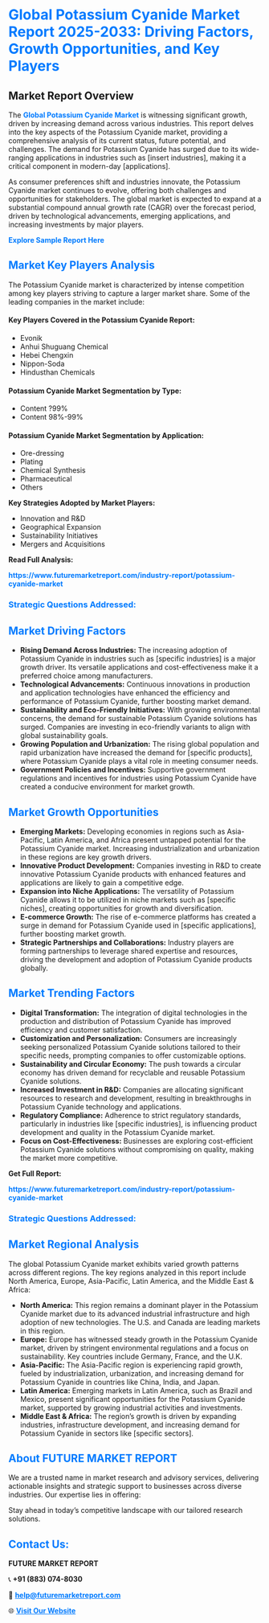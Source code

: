 <h1 style="color: #007BFF;">Global Potassium Cyanide Market Report 2025-2033: Driving Factors, Growth Opportunities, and Key Players</h1>

<section id="overview">
<h2>Market Report Overview</h2>
<p>The <a href="https://www.futuremarketreport.com/industry-report/potassium-cyanide-market" style="color: #007BFF; text-decoration: none;"><strong>Global Potassium Cyanide Market</strong></a> is witnessing significant growth, driven by increasing demand across various industries. This report delves into the key aspects of the Potassium Cyanide market, providing a comprehensive analysis of its current status, future potential, and challenges. The demand for Potassium Cyanide has surged due to its wide-ranging applications in industries such as [insert industries], making it a critical component in modern-day [applications].</p>
<p>As consumer preferences shift and industries innovate, the Potassium Cyanide market continues to evolve, offering both challenges and opportunities for stakeholders. The global market is expected to expand at a substantial compound annual growth rate (CAGR) over the forecast period, driven by technological advancements, emerging applications, and increasing investments by major players.</p>
</section>

<section id="overview">
<p><a href="https://www.futuremarketreport.com/request-sample/reportId=28954" style="color: #007BFF; text-decoration: none;"><strong>Explore Sample Report Here</strong></a></p>
</section>

<section id="key-players">
<h2 style="color: #007BFF;">Market Key Players Analysis</h2>
<p>The Potassium Cyanide market is characterized by intense competition among key players striving to capture a larger market share. Some of the leading companies in the market include:</p>
<h4>Key Players Covered in the Potassium Cyanide Report:</h4>
<ul><li>Evonik</li><li>Anhui Shuguang Chemical</li><li>Hebei Chengxin</li><li>Nippon-Soda</li><li>Hindusthan Chemicals</li></ul>
<h4>Potassium Cyanide Market Segmentation by Type:</h4>
<ul><li>Content ?99%</li><li>Content 98%-99%</li></ul>

<h4>Potassium Cyanide Market Segmentation by Application:</h4>
<ul><li>Ore-dressing</li><li>Plating</li><li>Chemical Synthesis</li><li>Pharmaceutical</li><li>Others</li></ul>
<p><strong>Key Strategies Adopted by Market Players:</strong></p>
<ul>
<li>Innovation and R&D</li>
<li>Geographical Expansion</li>
<li>Sustainability Initiatives</li>
<li>Mergers and Acquisitions</li>
</ul>
</section>

<section>
<p><strong>Read Full Analysis: </strong></p><a href="https://www.futuremarketreport.com/industry-report/potassium-cyanide-market" style="color: #007BFF; text-decoration: none;"><strong>https://www.futuremarketreport.com/industry-report/potassium-cyanide-market</strong></a>
<h3 style="color: #007BFF;">Strategic Questions Addressed:</h3>
</section>

<section id="driving-factors">
<h2 style="color: #007BFF;">Market Driving Factors</h2>
<ul>
<li><strong>Rising Demand Across Industries:</strong> The increasing adoption of Potassium Cyanide in industries such as [specific industries] is a major growth driver. Its versatile applications and cost-effectiveness make it a preferred choice among manufacturers.</li>
<li><strong>Technological Advancements:</strong> Continuous innovations in production and application technologies have enhanced the efficiency and performance of Potassium Cyanide, further boosting market demand.</li>
<li><strong>Sustainability and Eco-Friendly Initiatives:</strong> With growing environmental concerns, the demand for sustainable Potassium Cyanide solutions has surged. Companies are investing in eco-friendly variants to align with global sustainability goals.</li>
<li><strong>Growing Population and Urbanization:</strong> The rising global population and rapid urbanization have increased the demand for [specific products], where Potassium Cyanide plays a vital role in meeting consumer needs.</li>
<li><strong>Government Policies and Incentives:</strong> Supportive government regulations and incentives for industries using Potassium Cyanide have created a conducive environment for market growth.</li>
</ul>
</section>

<section id="growth-opportunities">
<h2 style="color: #007BFF;">Market Growth Opportunities</h2>
<ul>
<li><strong>Emerging Markets:</strong> Developing economies in regions such as Asia-Pacific, Latin America, and Africa present untapped potential for the Potassium Cyanide market. Increasing industrialization and urbanization in these regions are key growth drivers.</li>
<li><strong>Innovative Product Development:</strong> Companies investing in R&D to create innovative Potassium Cyanide products with enhanced features and applications are likely to gain a competitive edge.</li>
<li><strong>Expansion into Niche Applications:</strong> The versatility of Potassium Cyanide allows it to be utilized in niche markets such as [specific niches], creating opportunities for growth and diversification.</li>
<li><strong>E-commerce Growth:</strong> The rise of e-commerce platforms has created a surge in demand for Potassium Cyanide used in [specific applications], further boosting market growth.</li>
<li><strong>Strategic Partnerships and Collaborations:</strong> Industry players are forming partnerships to leverage shared expertise and resources, driving the development and adoption of Potassium Cyanide products globally.</li>
</ul>
</section>

<section id="trending-factors">
<h2 style="color: #007BFF;">Market Trending Factors</h2>
<ul>
<li><strong>Digital Transformation:</strong> The integration of digital technologies in the production and distribution of Potassium Cyanide has improved efficiency and customer satisfaction.</li>
<li><strong>Customization and Personalization:</strong> Consumers are increasingly seeking personalized Potassium Cyanide solutions tailored to their specific needs, prompting companies to offer customizable options.</li>
<li><strong>Sustainability and Circular Economy:</strong> The push towards a circular economy has driven demand for recyclable and reusable Potassium Cyanide solutions.</li>
<li><strong>Increased Investment in R&D:</strong> Companies are allocating significant resources to research and development, resulting in breakthroughs in Potassium Cyanide technology and applications.</li>
<li><strong>Regulatory Compliance:</strong> Adherence to strict regulatory standards, particularly in industries like [specific industries], is influencing product development and quality in the Potassium Cyanide market.</li>
<li><strong>Focus on Cost-Effectiveness:</strong> Businesses are exploring cost-efficient Potassium Cyanide solutions without compromising on quality, making the market more competitive.</li>
</ul>
</section>

<section>
<p><strong>Get Full Report: </strong></p><a href="https://www.futuremarketreport.com/industry-report/potassium-cyanide-market" style="color: #007BFF; text-decoration: none;"><strong>https://www.futuremarketreport.com/industry-report/potassium-cyanide-market</strong></a>
<h3 style="color: #007BFF;">Strategic Questions Addressed:</h3>
</section>


<section id="regional-analysis">
<h2 style="color: #007BFF;">Market Regional Analysis</h2>
<p>The global Potassium Cyanide market exhibits varied growth patterns across different regions. The key regions analyzed in this report include North America, Europe, Asia-Pacific, Latin America, and the Middle East & Africa:</p>
<ul>
<li><strong>North America:</strong> This region remains a dominant player in the Potassium Cyanide market due to its advanced industrial infrastructure and high adoption of new technologies. The U.S. and Canada are leading markets in this region.</li>
<li><strong>Europe:</strong> Europe has witnessed steady growth in the Potassium Cyanide market, driven by stringent environmental regulations and a focus on sustainability. Key countries include Germany, France, and the U.K.</li>
<li><strong>Asia-Pacific:</strong> The Asia-Pacific region is experiencing rapid growth, fueled by industrialization, urbanization, and increasing demand for Potassium Cyanide in countries like China, India, and Japan.</li>
<li><strong>Latin America:</strong> Emerging markets in Latin America, such as Brazil and Mexico, present significant opportunities for the Potassium Cyanide market, supported by growing industrial activities and investments.</li>
<li><strong>Middle East & Africa:</strong> The region’s growth is driven by expanding industries, infrastructure development, and increasing demand for Potassium Cyanide in sectors like [specific sectors].</li>
</ul>
</section>

<footer>
<h2 style="color: #007BFF;">About FUTURE MARKET REPORT</h2>
<p>We are a trusted name in market research and advisory services, delivering actionable insights and strategic support to businesses across diverse industries. Our expertise lies in offering:</p>

<p>Stay ahead in today’s competitive landscape with our tailored research solutions.</p>

<h2 style="color: #007BFF;">Contact Us:</h2>
<p><strong>FUTURE MARKET REPORT</strong></p>
<p>📞 <strong>+91 (883) 074-8030</strong></p>
<p>📧 <strong><a href="mailto:help@futuremarketreport.com" style="color: #007BFF;">help@futuremarketreport.com</a></strong></p>
<p>🌐 <strong><a href="https://www.futuremarketreport.com/" style="color: #007BFF;">Visit Our Website</a></strong></p>
</footer>